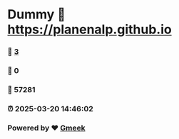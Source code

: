 # Dummy :link: https://planenalp.github.io 
### :page_facing_up: [3](https://planenalp.github.io/tag.html) 
### :speech_balloon: 0 
### :hibiscus: 57281 
### :alarm_clock: 2025-03-20 14:46:02 
### Powered by :heart: [Gmeek](https://github.com/Meekdai/Gmeek)
